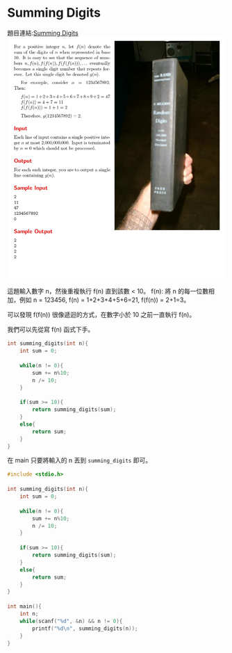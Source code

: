 # Summing Digits

題目連結:[Summing Digits](https://onlinejudge.org/index.php?option=com_onlinejudge&Itemid=8&page=show_problem&problem=2307)
![10-1](pic/10-1.jpg)

這題輸入數字 n，然後重複執行 f(n) 直到該數 < 10。
f(n): 將 n 的每一位數相加，例如 n = 123456, f(n) = 1+2+3+4+5+6=21, f(f(n)) = 2+1=3。

可以發現 f(f(n)) 很像遞迴的方式，在數字小於 10 之前一直執行 f(n)。

我們可以先從寫 f(n) 函式下手。

```C
int summing_digits(int n){
    int sum = 0;
    
    while(n != 0){
        sum += n%10;
        n /= 10;
    }
    
    if(sum >= 10){
        return summing_digits(sum);
    }
    else{
        return sum;
    }
}
```

在 main 只要將輸入的 n 丟到 `summing_digits` 即可。

```C
#include <stdio.h>

int summing_digits(int n){
    int sum = 0;
    
    while(n != 0){
        sum += n%10;
        n /= 10;
    }
    
    if(sum >= 10){
        return summing_digits(sum);
    }
    else{
        return sum;
    }
}

int main(){
    int n;
    while(scanf("%d", &n) && n != 0){
        printf("%d\n", summing_digits(n));
    }
}
```